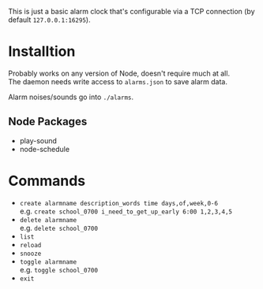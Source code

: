 This is just a basic alarm clock that's configurable via a TCP connection (by default `127.0.0.1:16295`).

Installtion
===========
Probably works on any version of Node, doesn't require much at all.  
The daemon needs write access to `alarms.json` to save alarm data.

Alarm noises/sounds go into `./alarms`.

Node Packages
-------------
* play-sound
* node-schedule

Commands
========
* `create alarmname description_words time days,of,week,0-6`  
e.g. `create school_0700 i_need_to_get_up_early 6:00 1,2,3,4,5`
* `delete alarmname`  
e.g. `delete school_0700`
* `list`
* `reload`
* `snooze`
* `toggle alarmname`  
e.g. `toggle school_0700`
* `exit`